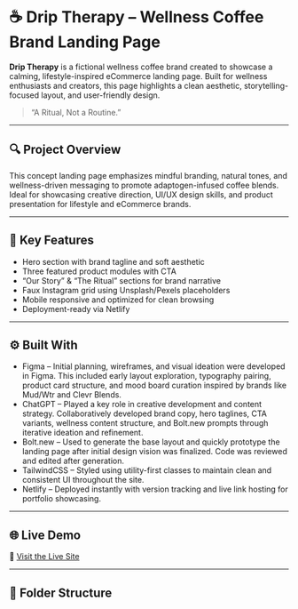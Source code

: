 # ☕️ Drip Therapy – Wellness Coffee Brand Landing Page

**Drip Therapy** is a fictional wellness coffee brand created to showcase a calming, lifestyle-inspired eCommerce landing page. Built for wellness enthusiasts and creators, this page highlights a clean aesthetic, storytelling-focused layout, and user-friendly design.

> “A Ritual, Not a Routine.”

---

## 🔍 Project Overview

This concept landing page emphasizes mindful branding, natural tones, and wellness-driven messaging to promote adaptogen-infused coffee blends. Ideal for showcasing creative direction, UI/UX design skills, and product presentation for lifestyle and eCommerce brands.

---

## 🌿 Key Features

- Hero section with brand tagline and soft aesthetic
- Three featured product modules with CTA
- “Our Story” & “The Ritual” sections for brand narrative
- Faux Instagram grid using Unsplash/Pexels placeholders
- Mobile responsive and optimized for clean browsing
- Deployment-ready via Netlify

---

## ⚙️ Built With

- Figma – Initial planning, wireframes, and visual ideation were developed in Figma. This included early layout exploration, typography pairing, product card structure, and mood board curation inspired by brands like Mud/Wtr and Clevr Blends.
- ChatGPT – Played a key role in creative development and content strategy. Collaboratively developed brand copy, hero taglines, CTA variants, wellness content structure, and Bolt.new prompts through iterative ideation and refinement.
- Bolt.new – Used to generate the base layout and quickly prototype the landing page after initial design vision was finalized. Code was reviewed and edited after generation.
- TailwindCSS – Styled using utility-first classes to maintain clean and consistent UI throughout the site.
- Netlify – Deployed instantly with version tracking and live link hosting for portfolio showcasing.

---

## 🌐 Live Demo

🔗 [Visit the Live Site](https://drip-therapy.netlify.app)

---

## 📂 Folder Structure
